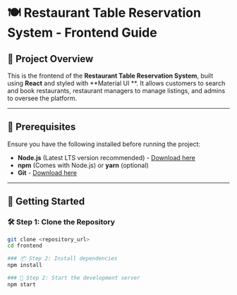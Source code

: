 # 🍽️ Restaurant Table Reservation System - Frontend Guide

## 📌 Project Overview

This is the frontend of the **Restaurant Table Reservation System**, built using **React** and styled with **Material UI
**. It allows customers to search and book restaurants, restaurant managers to manage listings, and admins to oversee
the platform.

---

## 📌 Prerequisites

Ensure you have the following installed before running the project:

- **Node.js** (Latest LTS version recommended) - [Download here](https://nodejs.org/)
- **npm** (Comes with Node.js) or **yarn** (optional)
- **Git** - [Download here](https://git-scm.com/)

---

## 📌 Getting Started

### 🛠️ Step 1: Clone the Repository

```bash
git clone <repository_url>
cd frontend

### 📦 Step 2: Install dependencies
npm install

### 🚀 Step 2: Start the development server
npm start